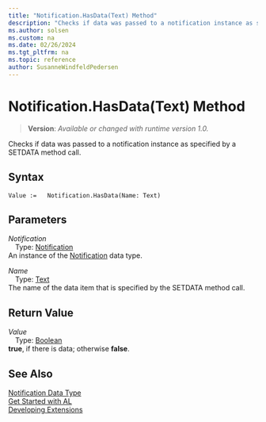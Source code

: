 ```yaml
---
title: "Notification.HasData(Text) Method"
description: "Checks if data was passed to a notification instance as specified by a SETDATA method call."
ms.author: solsen
ms.custom: na
ms.date: 02/26/2024
ms.tgt_pltfrm: na
ms.topic: reference
author: SusanneWindfeldPedersen
---
```

[//]: # (START>DO_NOT_EDIT)
[//]: # (IMPORTANT:Do not edit any of the content between here and the END>DO_NOT_EDIT.)
[//]: # (Any modifications should be made in the .xml files in the ModernDev repo.)
# Notification.HasData(Text) Method
> **Version**: _Available or changed with runtime version 1.0._

Checks if data was passed to a notification instance as specified by a SETDATA method call.


## Syntax
```AL
Value :=   Notification.HasData(Name: Text)
```
## Parameters
*Notification*  
&emsp;Type: [Notification](notification-data-type.md)  
An instance of the [Notification](notification-data-type.md) data type.  

*Name*  
&emsp;Type: [Text](../text/text-data-type.md)  
The name of the data item that is specified by the SETDATA method call.  


## Return Value
*Value*  
&emsp;Type: [Boolean](../boolean/boolean-data-type.md)  
**true**, if there is data; otherwise **false**.


[//]: # (IMPORTANT: END>DO_NOT_EDIT)
## See Also
[Notification Data Type](notification-data-type.md)  
[Get Started with AL](../../devenv-get-started.md)  
[Developing Extensions](../../devenv-dev-overview.md)